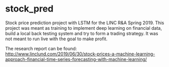 # stock_pred
Stock price prediction project with LSTM for the LINC R&A Spring 2019.
This project was meant as training to implement deep learning on financial data, build a local back testing system and try to form a trading strategy. It was not meant to run live with the goal to make profit. 

The research report can be found: 
http://www.linclund.com/2019/06/30/stock-prices-a-machine-learning-approach-financial-time-series-forecasting-with-machine-learning/


